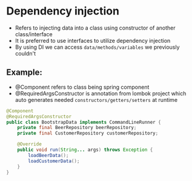 # Dependency injection
- Refers to injecting data into a class using constructor of another class/interface
- It is preferred to use interfaces to utilize dependency injection
- By using DI we can access `data/methods/variables` we previously couldn't

## Example:

- @Component refers to class being spring component
- @RequiredArgsConstructor is annotation from lombok project which auto generates needed `constructors/getters/setters` at runtime
```java
@Component
@RequiredArgsConstructor
public class BootstrapData implements CommandLineRunner {
    private final BeerRepository beerRepository;
    private final CustomerRepository customerRepository;

    @Override
    public void run(String... args) throws Exception {
        loadBeerData();
        loadCustomerData();
    }
}
```